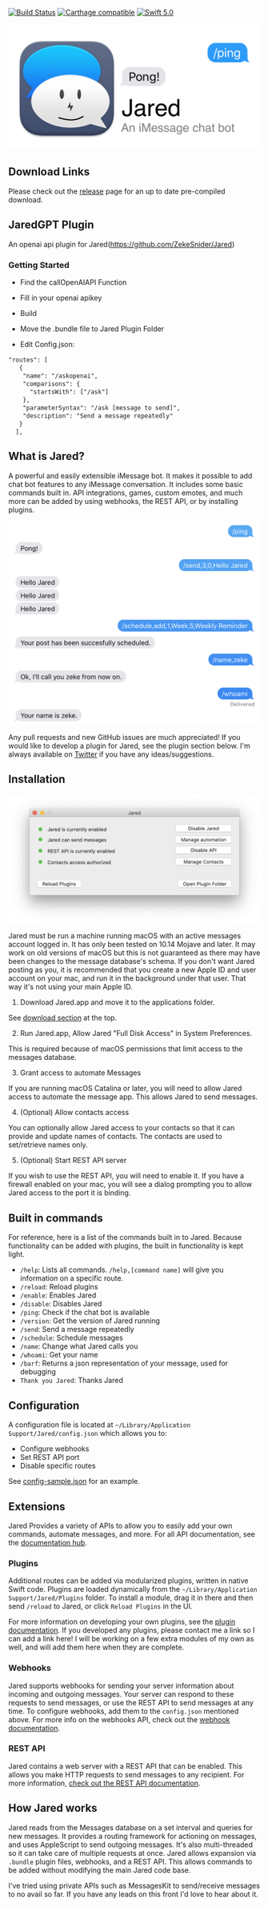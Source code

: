 [![Build Status](https://travis-ci.org/ZekeSnider/Jared.svg?branch=master)](https://travis-ci.org/ZekeSnider/Jared)
[![Carthage compatible](https://img.shields.io/badge/Carthage-compatible-4BC51D.svg?style=flat)](https://github.com/Carthage/Carthage)
[![Swift 5.0](https://img.shields.io/badge/Swift-5.0-orange.svg?style=flat)](https://developer.apple.com/swift/)

<a name='Jared'/>

![Jared - An iMessage chat bot](/Documentation/Screenshots/JaredBanner.png)

<a name='Download'/>

## Download Links  
Please check out the [release](https://github.com/ZekeSnider/Jared/releases/latest) page for an up to date pre-compiled download.

## JaredGPT Plugin

An openai api plugin for Jared(https://github.com/ZekeSnider/Jared)

### Getting Started

- Find the callOpenAIAPI Function

- Fill in your openai apikey

- Build

- Move the .bundle file to Jared Plugin Folder

- Edit Config.json:
```
"routes": [
   {
    "name": "/askopenai",
    "comparisons": {
      "startsWith": ["/ask"]
    },
    "parameterSyntax": "/ask [message to send]",
    "description": "Send a message repeatedly"
   }
  ],
```

## What is Jared?  
A powerful and easily extensible iMessage bot. It makes it possible to add chat bot features to any iMessage conversation. It includes some basic commands built in. API integrations, games, custom emotes, and much more can be added by using webhooks, the REST API, or by installing plugins. 

![Jared usage screenshot](/Documentation/Screenshots/Example.png)

Any pull requests and new GitHub issues are much appreciated! If you would like to develop a plugin for Jared, see the plugin section below. I'm always available on [Twitter](https://twitter.com/zekesnider) if you have any ideas/suggestions.

## Installation  
![Jared Main Window](/Documentation/Screenshots/MainWindow.png)

Jared must be run a machine running macOS with an active messages account logged in. It has only been tested on 10.14 Mojave and later. It may work on old versions of macOS but this is not guaranteed as there may have been changes to the message database's schema. If you don't want Jared posting as you, it is recommended that you create a new Apple ID and user account on your mac, and run it in the background under that user. That way it's not using your main Apple ID.

1. Download Jared.app and move it to the applications folder.  

See [download section](#Download) at the top. 

2. Run Jared.app, Allow Jared "Full Disk Access" in System Preferences.

This is required because of macOS permissions that limit access to the messages database. 

3. Grant access to automate Messages

If you are running macOS Catalina or later, you will need to allow Jared access to automate the message app. This allows Jared to send messages.

4. (Optional) Allow contacts access

You can optionally allow Jared access to your contacts so that it can provide and update names of contacts. The contacts are used to set/retrieve names only. 

5. (Optional) Start REST API server

If you wish to use the REST API, you will need to enable it. If you have a firewall enabled on your mac, you will see a dialog prompting you to allow Jared access to the port it is binding. 


## Built in commands
For reference, here is a list of the commands built in to Jared. Because functionality can be added with plugins, the built in functionality is kept light.

+ `/help`: Lists all commands. `/help,[command name]` will give you information on a specific route.
+ `/reload`: Reload plugins
+ `/enable`: Enables Jared
+ `/disable`: Disables Jared
+ `/ping`: Check if the chat bot is available
+ `/version`: Get the version of Jared running
+ `/send`: Send a message repeatedly
+ `/schedule`: Schedule messages
+ `/name`: Change what Jared calls you
+ `/whoami`: Get your name
+ `/barf`: Returns a json representation of your message, used for debugging
+ `Thank you Jared`: Thanks Jared


## Configuration  
A configuration file is located at `~/Library/Application Support/Jared/config.json` which allows you to:
+ Configure webhooks
+ Set REST API port
+ Disable specific routes

See [config-sample.json](Documentation/config-sample.json) for an example.

## Extensions
Jared Provides a variety of APIs to allow you to easily add your own commands, automate messages, and more. For all API documentation, see the [documentation hub](/Documentation).

### Plugins  
Additional routes can be added via modularized plugins, written in native Swift code. Plugins are loaded dynamically from the `~/Library/Application Support/Jared/Plugins` folder. To install a module, drag it in there and then send `/reload` to Jared, or click `Reload Plugins` in the UI.

For more information on developing your own plugins, see the [plugin documentation](Documentation/plugins.md). If you developed any plugins, please contact me a link so I can add a link here! I will be working on a few extra modules of my own as well, and will add them here when they are complete.

### Webhooks
Jared supports webhooks for sending your server information about incoming and outgoing messages. Your server can respond to these requests to send messages, or use the REST API to send messages at any time. To configure webhooks, add them to the `config.json` mentioned above. For more info on the webhooks API, check out the [webhook documentation](Documentation/webhooks.md).

### REST API
Jared contains a web server with a REST API that can be enabled. This allows you make HTTP requests to send messages to any recipient. For more information, [check out the REST API documentation](Documentation/restapi.md).

## How Jared works  
Jared reads from the Messages database on a set interval and queries for new messages. It provides a routing framework for actioning on messages, and uses AppleScript to send outgoing messages. It's also multi-threaded so it can take care of multiple requests at once. Jared allows expansion via `.bundle` plugin files, webhooks, and a REST API. This allows commands to be added without modifying the main Jared code base. 

I've tried using private APIs such as MessagesKit to send/receive messages to no avail so far. If you have any leads on this front I'd love to hear about it. 
